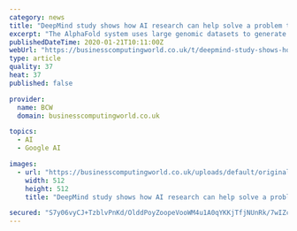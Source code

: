 ```yaml
---
category: news
title: "DeepMind study shows how AI research can help solve a problem that has challenged scientists for decades"
excerpt: "The AlphaFold system uses large genomic datasets to generate 3D models of protein structure more accurately than ever before. This is a companion discussion topic for the original entry at https://www.mobihealthnews.com/news/europe/deepmind-study-shows-how-ai-research-can-help-solve-problem-has-challenged-scientists"
publishedDateTime: 2020-01-21T10:11:00Z
webUrl: "https://businesscomputingworld.co.uk/t/deepmind-study-shows-how-ai-research-can-help-solve-a-problem-that-has-challenged-scientists-for-decades/238948"
type: article
quality: 37
heat: 37
published: false

provider:
  name: BCW
  domain: businesscomputingworld.co.uk

topics:
  - AI
  - Google AI

images:
  - url: "https://businesscomputingworld.co.uk/uploads/default/original/1X/f630a15932336b1cfe94ee76167108be74ef73e8.jpeg"
    width: 512
    height: 512
    title: "DeepMind study shows how AI research can help solve a problem that has challenged scientists for decades"

secured: "S7y06vyCJ+TzblvPnKd/OlddPoyZoopeVooWM4u1A0qYKKjTfjNUnRk/7wIZcViGZtJdjIZHJkskJyAmiD52sZdfV5vll8t9K6AAE5mpUSo5LC++EsIztOu33R5gCsuZPhawjlw0lu51AZOKaWR0IMrV7ocoUTNYgKyDU5TgG0pJethcSx/MLG7xKobAuuJMBxPunpmXz70Zj4nZSXUdSqnf3j7LcQq/2pWJkK7VgLv704D5dSGRO7UaLdNBdzvuPSgFoghSYAQSdAR4vdGcbGKEmVVnrEpB2p7uGguAIas=;y6lxsczmukwzUKM4hJ48dg=="
---
```


